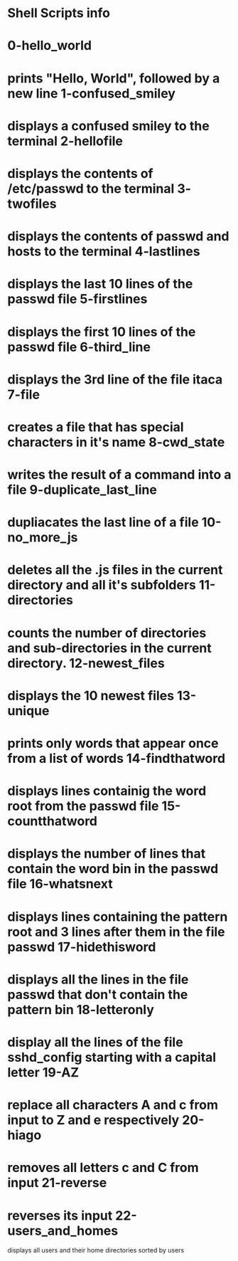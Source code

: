 Shell Scripts info
=======
0-hello_world
= 
prints "Hello, World", followed by a new line
1-confused_smiley
=
displays a confused smiley to the terminal
2-hellofile
=
displays the contents of /etc/passwd to the terminal
3- twofiles
= 
displays the contents of passwd and hosts to the terminal
4-lastlines 
= 
displays the last 10 lines of the passwd file
5-firstlines
= 
displays the first 10 lines of the passwd file
6-third_line 
= 
displays the 3rd line of the file itaca
7-file 
= 
creates a file that has special characters in it's name
8-cwd_state 
= 
writes the result of a command into a file
9-duplicate_last_line 
= 
dupliacates the last line of a file
10-no_more_js 
= 
deletes all the .js files in the current directory and all it's subfolders
11-directories 
= 
counts the number of directories and sub-directories in the current directory.
12-newest_files 
= 
displays the 10 newest files
13-unique
= 
prints only words that appear once from a list of words
14-findthatword 
= 
displays lines containig the word root from the passwd file
15-countthatword 
= 
displays the number of lines that contain the word bin in the passwd file
16-whatsnext 
= 
displays lines containing the pattern root and 3 lines after them in the file passwd
17-hidethisword 
= 
displays all the lines in the file passwd that don't contain the pattern bin
18-letteronly 
=
display all the lines of the file sshd_config starting with a capital letter
19-AZ 
= 
replace all characters A and c from input to Z and e respectively
20-hiago 
= 
removes all letters c and C from input
21-reverse 
= 
reverses its input
22-users_and_homes 
= 
displays all users and their home directories sorted by users

